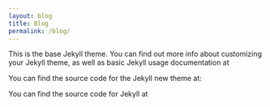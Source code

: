 ```yaml
---
layout: blog
title: Blog
permalink: /blog/
---
```


This is the base Jekyll theme. You can find out more info about customizing your Jekyll theme, as well as basic Jekyll usage documentation at 

You can find the source code for the Jekyll new theme at:

You can find the source code for Jekyll at

